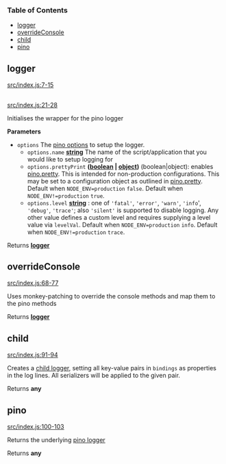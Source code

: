 <!-- Generated by documentation.js. Update this documentation by updating the source code. -->

### Table of Contents

-   [logger](#logger)
-   [overrideConsole](#overrideconsole)
-   [child](#child)
-   [pino](#pino)

## logger

[src/index.js:7-15](https://github.com/KrimzenNinja/krimzen-ninja-logging/blob/4ba9fd90072f900c0ea1595408bfb43d5372161a/src/index.js#L7-L15 "Source code on GitHub")

## 

[src/index.js:21-28](https://github.com/KrimzenNinja/krimzen-ninja-logging/blob/4ba9fd90072f900c0ea1595408bfb43d5372161a/src/index.js#L21-L28 "Source code on GitHub")

Initialises the wrapper for the pino logger

**Parameters**

-   `options`  The [pino options](https://github.com/pinojs/pino/blob/HEAD/docs/API.md#parameters) to setup the logger.
    -   `options.name` **[string](https://developer.mozilla.org/en-US/docs/Web/JavaScript/Reference/Global_Objects/String)** The name of the script/application that you would like to setup logging for
    -   `options.prettyPrint` **([boolean](https://developer.mozilla.org/en-US/docs/Web/JavaScript/Reference/Global_Objects/Boolean) \| [object](https://developer.mozilla.org/en-US/docs/Web/JavaScript/Reference/Global_Objects/Object))** (boolean|object): enables [pino.pretty](#pretty). This is intended for non-production configurations.
        This may be set to a configuration object as outlined in [pino.pretty](#pretty). Default when `NODE_ENV=production` `false`. Default when `NODE_ENV!=production` `true`.
    -   `options.level` **[string](https://developer.mozilla.org/en-US/docs/Web/JavaScript/Reference/Global_Objects/String)** : one of `'fatal'`, `'error'`, `'warn'`, `'info`', `'debug'`, `'trace'`;
        also `'silent'` is supported to disable logging. Any other value  defines a custom level and requires supplying a
        level value via `levelVal`. Default when `NODE_ENV=production` `info`. Default when `NODE_ENV!=production` `trace`.

Returns **[logger](#logger)** 

## overrideConsole

[src/index.js:68-77](https://github.com/KrimzenNinja/krimzen-ninja-logging/blob/4ba9fd90072f900c0ea1595408bfb43d5372161a/src/index.js#L68-L77 "Source code on GitHub")

Uses monkey-patching to override the console methods and map them to the pino methods

Returns **[logger](#logger)** 

## child

[src/index.js:91-94](https://github.com/KrimzenNinja/krimzen-ninja-logging/blob/4ba9fd90072f900c0ea1595408bfb43d5372161a/src/index.js#L91-L94 "Source code on GitHub")

Creates a [child logger](https://github.com/pinojs/pino/blob/HEAD/docs/API.md#child),
setting all key-value pairs in `bindings` as properties
in the log lines. All serializers will be applied to the given pair.

Returns **any** 

## pino

[src/index.js:100-103](https://github.com/KrimzenNinja/krimzen-ninja-logging/blob/4ba9fd90072f900c0ea1595408bfb43d5372161a/src/index.js#L100-L103 "Source code on GitHub")

Returns the underlying [pino logger](https://github.com/pinojs/pino)

Returns **any** 
